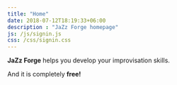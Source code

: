 ```yaml
---
title: "Home"
date: 2018-07-12T18:19:33+06:00
description : "JaZz Forge homepage"
js: /js/signin.js
css: /css/signin.css
---
```

**JaZz Forge** helps you develop your improvisation skills. 

And it is completely **free!**
